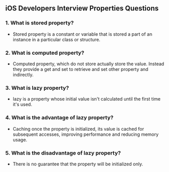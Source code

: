 ## iOS Developers Interview Properties Questions

### 1. What is stored property?
  - Stored property is a constant or variable that is stored a part of an instance in a particular class or structure.
    
### 2. What is computed property?
  - Computed property, which do not store actually store the value. Instead they provide a get and  set to retrieve and set other property and indirectly.

### 3. What is lazy property?
  - lazy is a property whose initial value isn't calculated until the first time it's used.

### 4. What is the advantage of lazy property?
  - Caching once the property is initialized, its value is cached for subsequent accesses, improving performance and reducing memory usage.

### 5. What is the disadvantage of lazy property?
  - There is no guarantee that the property will be initialized only. 
